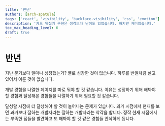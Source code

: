 ```yaml
---
title: '반년'
authors: [arch-spatula]
tags: ['react', 'visibility', 'backface-visibility', 'css', 'emotion']
description: '카드 뒤집기 구현은 생각보다 난이도 있었습니다. 하지만 재미있습니다.'
toc_max_heading_level: 6
draft: true
---
```


# 반년

지난 분기보다 얼마나 성장했는가? 별로 성장한 것이 없습니다. 하루를 반일처럼 살고 있어서 이룬 것이 없습니다.

<!--truncate-->

개발 경험을 나열한 페이지를 따로 둬야 할 것 같습니다. 이유는 성장하기 위해 해봐야 할 경험과 달성해본 경험들을 나열하기 위해 필요할 것 같습니다.

달성할 시점에 더 달성해야 할 것이 늘어나는 문제가 있습니다. 과거 시점에서 현재를 보면 과거보다 잘하는 개발자라는 잘하는 개발자라는 착각을 합니다. 정작 현재 시점에서는 부족한 점들을 발견하고 또 해봐야 할 것 같은 경험들 인식하게 됩니다.
